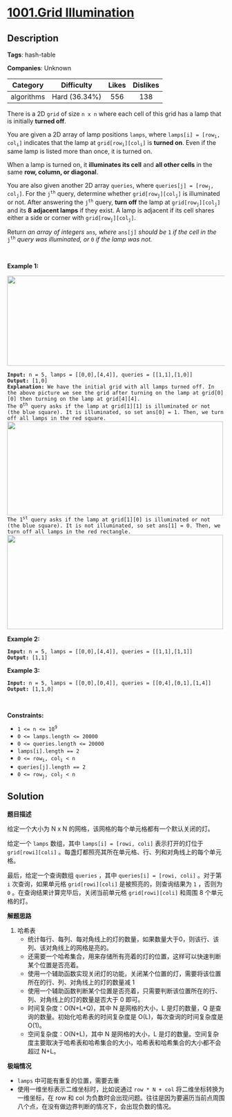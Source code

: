 # [1001.Grid Illumination](https://leetcode.com/problems/grid-illumination/description/)

## Description

**Tags**: hash-table

**Companies**: Unknown

|  Category  |  Difficulty   | Likes | Dislikes |
| :--------: | :-----------: | :---: | :------: |
| algorithms | Hard (36.34%) |  556  |   138    |

<p>There is a 2D <code>grid</code> of size <code>n x n</code> where each cell of this grid has a lamp that is initially <strong>turned off</strong>.</p>
<p>You are given a 2D array of lamp positions <code>lamps</code>, where <code>lamps[i] = [row<sub>i</sub>, col<sub>i</sub>]</code> indicates that the lamp at <code>grid[row<sub>i</sub>][col<sub>i</sub>]</code> is <strong>turned on</strong>. Even if the same lamp is listed more than once, it is turned on.</p>
<p>When a lamp is turned on, it <strong>illuminates its cell</strong> and <strong>all other cells</strong> in the same <strong>row, column, or diagonal</strong>.</p>
<p>You are also given another 2D array <code>queries</code>, where <code>queries[j] = [row<sub>j</sub>, col<sub>j</sub>]</code>. For the <code>j<sup>th</sup></code> query, determine whether <code>grid[row<sub>j</sub>][col<sub>j</sub>]</code> is illuminated or not. After answering the <code>j<sup>th</sup></code> query, <strong>turn off</strong> the lamp at <code>grid[row<sub>j</sub>][col<sub>j</sub>]</code> and its <strong>8 adjacent lamps</strong> if they exist. A lamp is adjacent if its cell shares either a side or corner with <code>grid[row<sub>j</sub>][col<sub>j</sub>]</code>.</p>
<p>Return <em>an array of integers </em><code>ans</code><em>,</em><em> where </em><code>ans[j]</code><em> should be </em><code>1</code><em> if the cell in the </em><code>j<sup>th</sup></code><em> query was illuminated, or </em><code>0</code><em> if the lamp was not.</em></p>
<p>&nbsp;</p>
<p><strong class="example">Example 1:</strong></p>
<img alt="" src="https://assets.leetcode.com/uploads/2020/08/19/illu_1.jpg" style="width: 750px; height: 209px;" />
<pre><code><strong>Input:</strong> n = 5, lamps = [[0,0],[4,4]], queries = [[1,1],[1,0]]
<strong>Output:</strong> [1,0]
<strong>Explanation:</strong> We have the initial grid with all lamps turned off. In the above picture we see the grid after turning on the lamp at grid[0][0] then turning on the lamp at grid[4][4].
The 0<sup>th</sup>&nbsp;query asks if the lamp at grid[1][1] is illuminated or not (the blue square). It is illuminated, so set ans[0] = 1. Then, we turn off all lamps in the red square.
<img alt="" src="https://assets.leetcode.com/uploads/2020/08/19/illu_step1.jpg" style="width: 500px; height: 218px;" />
The 1<sup>st</sup>&nbsp;query asks if the lamp at grid[1][0] is illuminated or not (the blue square). It is not illuminated, so set ans[1] = 0. Then, we turn off all lamps in the red rectangle.
<img alt="" src="https://assets.leetcode.com/uploads/2020/08/19/illu_step2.jpg" style="width: 500px; height: 219px;" /></code></pre>
<p><strong class="example">Example 2:</strong></p>
<pre><code><strong>Input:</strong> n = 5, lamps = [[0,0],[4,4]], queries = [[1,1],[1,1]]
<strong>Output:</strong> [1,1]</code></pre>
<p><strong class="example">Example 3:</strong></p>
<pre><code><strong>Input:</strong> n = 5, lamps = [[0,0],[0,4]], queries = [[0,4],[0,1],[1,4]]
<strong>Output:</strong> [1,1,0]</code></pre>
<p>&nbsp;</p>
<p><strong>Constraints:</strong></p>
<ul>
  <li><code>1 &lt;= n &lt;= 10<sup>9</sup></code></li>
  <li><code>0 &lt;= lamps.length &lt;= 20000</code></li>
  <li><code>0 &lt;= queries.length &lt;= 20000</code></li>
  <li><code>lamps[i].length == 2</code></li>
  <li><code>0 &lt;= row<sub>i</sub>, col<sub>i</sub> &lt; n</code></li>
  <li><code>queries[j].length == 2</code></li>
  <li><code>0 &lt;= row<sub>j</sub>, col<sub>j</sub> &lt; n</code></li>
</ul>

## Solution

**题目描述**

给定一个大小为 N x N 的网格，该网格的每个单元格都有一个默认关闭的灯。

给定一个 `lamps` 数组，其中 `lamps[i] = [rowi, coli]` 表示打开的灯位于 `grid[rowi][coli]` 。每盏灯都照亮其所在单元格、行、列和对角线上的每个单元格。

最后，给定一个查询数组 `queries` ，其中 `queries[i] = [rowi, coli]` 。对于第 `i` 次查询，如果单元格 `grid[rowi][coli]` 是被照亮的，则查询结果为 `1` ，否则为 `0` 。在查询结果计算完毕后，关闭当前单元格 `grid[rowi][coli]` 和周围 8 个单元格的灯。

**解题思路**

1. 哈希表
   - 统计每行、每列、每对角线上的灯的数量，如果数量大于0，则该行、该列、该对角线上的网格是亮的。
   - 还需要一个哈希集合，用来存储所有亮着的灯的位置，这样可以快速判断某个位置是否亮着。
   - 使用一个辅助函数实现关闭灯的功能，关闭某个位置的灯，需要将该位置所在的行、列、对角线上的灯的数量减 1
   - 使用一个辅助函数判断某个位置是否亮着，只需要判断该位置所在的行、列、对角线上的灯的数量是否大于 0 即可。
   - 时间复杂度：O(N+L+Q)，其中 N 是网格的大小，L 是灯的数量，Q 是查询的数量。初始化哈希表的时间复杂度是 O(L)，每次查询的时间复杂度是 O(1)。
   - 空间复杂度：O(N+L)，其中 N 是网格的大小，L 是灯的数量。空间复杂度主要取决于哈希表和哈希集合的大小，哈希表和哈希集合的大小都不会超过 N+L。

**极端情况**

- `lamps` 中可能有重复的位置，需要去重
- 使用一维坐标表示二维坐标时，比如说通过 `row * N + col` 将二维坐标转换为一维坐标，在 row 和 col 为负数时会出现问题。往往是因为要遍历当前点周围八个点，在没有做边界判断的情况下，会出现负数的情况。

